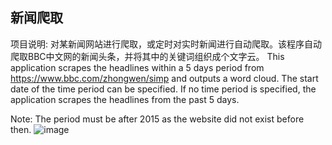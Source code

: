 ## 新闻爬取
项目说明: 对某新闻网站进行爬取，或定时对实时新闻进行自动爬取。该程序自动爬取BBC中文网的新闻头条，并将其中的关键词组织成个文字云。
This application scrapes the headlines within a 5 days period from https://www.bbc.com/zhongwen/simp and outputs a word cloud. The start date of the time period can be specified. If no time period is specified, the application scrapes the headlines from the past 5 days.

Note: The period must be after 2015 as the website did not exist before then.
![image](https://github.com/Chan-Dong-Jun/webscrape-bbc-wordcloud/assets/121388798/79fc1e1e-8f9c-4f79-a7ce-86aac9bf6021)
